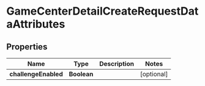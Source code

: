 

# GameCenterDetailCreateRequestDataAttributes


## Properties

| Name | Type | Description | Notes |
|------------ | ------------- | ------------- | -------------|
|**challengeEnabled** | **Boolean** |  |  [optional] |



